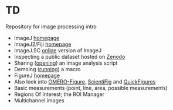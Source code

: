 # TD
Repository for image processing intro

 * ImageJ [homepage](https://imagej.nih.gov/ij/)
 * ImageJ2/Fiji [homepage](https://imagej.net/Welcome)
 * ImageJ.SC [online](https://ij.imjoy.io) version of ImageJ
 * Inspecting a public dataset hosted on [Zenodo](https://zenodo.org/record/3702131#.X4RFFnj7RE4)
 * Sharing ([opening](https://ij.imjoy.io/?open=https://gist.githubusercontent.com/mutterer/d64e4be80cadd25b409b05d8bf9bef15/raw/9b5f73c19ae9de1deca2efdd5a8f8cf01afd735d/make_colorblind_friendly.ijm)) an image analysis script
 * Demoing ([running](https://ij.imjoy.io/?run=https://gist.githubusercontent.com/mutterer/2a63916ca99dba6b3b850a090aeb1bb3/raw/e8bd61a07c3b8a6879b8302acc5a808c37edddc6/hello_world.ijm)) a macro
 * FigureJ [homepage](https://imagejdocu.tudor.lu/plugin/utilities/figurej/start)
 * Also look into [OMERO-Figure](https://omero-guides.readthedocs.io/en/latest/figure/docs/omero_figure.html), [ScientiFig](https://grr.gred-clermont.fr/labmirouse/software/) and [QuickFigures](https://www.biorxiv.org/content/10.1101/2020.09.24.311282v1)
 * Basic measurements (point, line, area, possible measurements)
 * Regions Of Interest; the ROI Manager
 * Multichannel images
 
 
 
